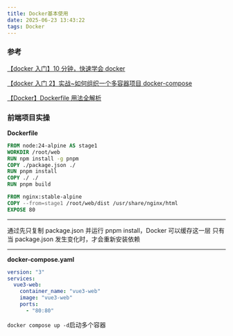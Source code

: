 ```yaml
---
title: Docker基本使用
date: 2025-06-23 13:43:22
tags: Docker
---
```


### 参考

[【docker 入门】10 分钟，快速学会 docker](https://www.bilibili.com/video/BV1R4411F7t9/?share_source=copy_web&vd_source=2a7f2edcf0f3b5511476aedeb092f4c5)

[【docker 入门 2】实战~如何组织一个多容器项目 docker-compose](https://www.bilibili.com/video/BV1Wt411w72h/?share_source=copy_web&vd_source=2a7f2edcf0f3b5511476aedeb092f4c5)

[【Docker】Dockerfile 用法全解析](https://www.bilibili.com/video/BV1k7411B7QL/?share_source=copy_web&vd_source=2a7f2edcf0f3b5511476aedeb092f4c5)

### 前端项目实操

**Dockerfile**

```DockerFile
FROM node:24-alpine AS stage1
WORKDIR /root/web
RUN npm install -g pnpm
COPY ./package.json ./
RUN pnpm install
COPY ./ ./
RUN pnpm build

FROM nginx:stable-alpine
COPY --from=stage1 /root/web/dist /usr/share/nginx/html
EXPOSE 80
```

---

通过先只复制 package.json 并运行 pnpm install，Docker 可以缓存这一层
只有当 package.json 发生变化时，才会重新安装依赖

---

**docker-compose.yaml**

```yaml
version: "3"
services:
  vue3-web:
    container_name: "vue3-web"
    image: "vue3-web"
    ports:
      - "80:80"
```

`docker compose up -d`启动多个容器
